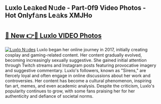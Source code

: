 ## Luxlo Le𝚊ked N𝚞de - Part-0f9 Video Photos - Hot Onlyf𝚊ns Le𝚊ks XMJHo

# <h2><a href="http://ab76690.deff.icu/?id=Luxlo">🔗 New 👉🔴 Luxlo VIDEO Photos</a></h2>

[![Luxlo N𝚞des](https://i.imgur.com/rIISA9y.gif)](http://ab76690.deff.icu/?id=Luxlo)
Luxlo began her online journey in 2017, initially creating cosplay and gaming-related content. Her content gradually evolved, becoming increasingly sexually suggestive. She gained initial attention through Twitch streams and Instagram posts featuring provocative imagery and suggestive commentary. Luxlo's followers, known as "Sirens," are fiercely loyal and often engage in online discussions about her work and controversies. Her content has become a cultural phenomenon, inspiring fan art, memes, and even academic analysis. Despite the criticism, Luxlo's popularity continues to grow, with some fans praising her for her authenticity and defiance of societal norms.
